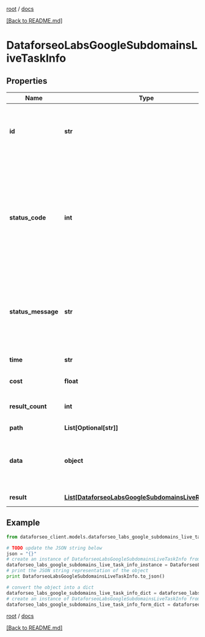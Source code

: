 [root](./../ "root") / [docs](./ "docs")

[[Back to README.md]](./../README.md "[Back to README.md]")

# DataforseoLabsGoogleSubdomainsLiveTaskInfo

## Properties

Name | Type | Description | Notes
------------ | ------------- | ------------- | -------------
**id** | **str** | task identifier unique task identifier in our system in the UUID format | [optional]
**status_code** | **int** | status code of the task generated by DataForSEO, can be within the following range: 10000-60000 you can find the full list of the response codes here | [optional]
**status_message** | **str** | informational message of the task you can find the full list of general informational messages here | [optional]
**time** | **str** | execution time, seconds | [optional]
**cost** | **float** | total tasks cost, USD | [optional]
**result_count** | **int** | number of elements in the result array | [optional]
**path** | **List[Optional[str]]** | URL path | [optional]
**data** | **object** | contains the same parameters that you specified in the POST request | [optional]
**result** | [**List[DataforseoLabsGoogleSubdomainsLiveResultInfo]**](DataforseoLabsGoogleSubdomainsLiveResultInfo.md) | array of results | [optional]

## Example

```python
from dataforseo_client.models.dataforseo_labs_google_subdomains_live_task_info import DataforseoLabsGoogleSubdomainsLiveTaskInfo

# TODO update the JSON string below
json = "{}"
# create an instance of DataforseoLabsGoogleSubdomainsLiveTaskInfo from a JSON string
dataforseo_labs_google_subdomains_live_task_info_instance = DataforseoLabsGoogleSubdomainsLiveTaskInfo.from_json(json)
# print the JSON string representation of the object
print DataforseoLabsGoogleSubdomainsLiveTaskInfo.to_json()

# convert the object into a dict
dataforseo_labs_google_subdomains_live_task_info_dict = dataforseo_labs_google_subdomains_live_task_info_instance.to_dict()
# create an instance of DataforseoLabsGoogleSubdomainsLiveTaskInfo from a dict
dataforseo_labs_google_subdomains_live_task_info_form_dict = dataforseo_labs_google_subdomains_live_task_info.from_dict(dataforseo_labs_google_subdomains_live_task_info_dict)
```

  

[root](./../ "root") / [docs](./ "docs")

[[Back to README.md]](./../README.md "[Back to README.md]")